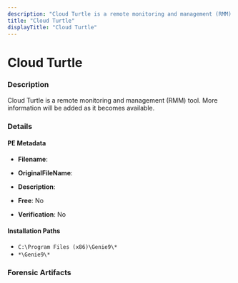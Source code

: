 ```yaml
---
description: "Cloud Turtle is a remote monitoring and management (RMM) tool. More information will be added as it becomes available."
title: "Cloud Turtle"
displayTitle: "Cloud Turtle"
---
```




# Cloud Turtle


### Description

Cloud Turtle is a remote monitoring and management (RMM) tool. More information will be added as it becomes available.




### Details


#### PE Metadata
- **Filename**: 
- **OriginalFileName**: 
- **Description**: 


- **Free**: No

- **Verification**: No




#### Installation Paths
- `C:\Program Files (x86)\Genie9\*`
- `*\Genie9\*`

### Forensic Artifacts









